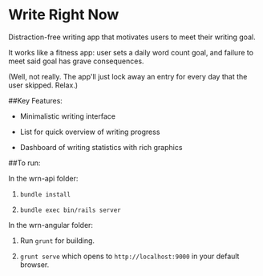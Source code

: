 
# Write Right Now

Distraction-free writing app that motivates users to meet their writing goal.

It works like a fitness app: user sets a daily word count goal, and failure to meet said goal has grave consequences.

(Well, not really. The app'll just lock away an entry for every day that the user skipped. Relax.)

##Key Features:

- Minimalistic writing interface

- List for quick overview of writing progress

- Dashboard of writing statistics with rich graphics


##To run:

In the wrn-api folder:

1. `bundle install`

2. `bundle exec bin/rails server`

In the wrn-angular folder:

1. Run `grunt` for building.

2. `grunt serve` which opens to `http://localhost:9000` in your default browser.

